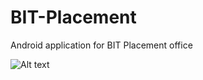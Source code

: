 # BIT-Placement
Android application for BIT Placement office


![Alt text](BIT-Placement/Screenshot_2017-04-03-14-53-32.png?raw=true "Title")

